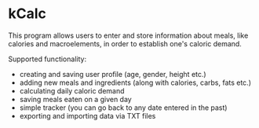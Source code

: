 # kCalc
This program allows users to enter and store information about meals, like calories and macroelements, in order to establish one's caloric demand.

Supported functionality:
- creating and saving user profile (age, gender, height etc.)
- adding new meals and ingredients (along with calories, carbs, fats etc.)
- calculating daily caloric demand
- saving meals eaten on a given day
- simple tracker (you can go back to any date entered in the past)
- exporting and importing data via TXT files
